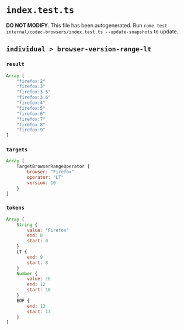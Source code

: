 # `index.test.ts`

**DO NOT MODIFY**. This file has been autogenerated. Run `rome test internal/codec-browsers/index.test.ts --update-snapshots` to update.

## `individual > browser-version-range-lt`

### `result`

```javascript
Array [
	"firefox:2"
	"firefox:3"
	"firefox:3.5"
	"firefox:3.6"
	"firefox:4"
	"firefox:5"
	"firefox:6"
	"firefox:7"
	"firefox:8"
	"firefox:9"
]
```

### `targets`

```javascript
Array [
	TargetBrowserRangeOperator {
		browser: "Firefox"
		operator: "LT"
		version: 10
	}
]
```

### `tokens`

```javascript
Array [
	String {
		value: "Firefox"
		end: 8
		start: 0
	}
	LT {
		end: 9
		start: 8
	}
	Number {
		value: 10
		end: 12
		start: 10
	}
	EOF {
		end: 13
		start: 13
	}
]
```
